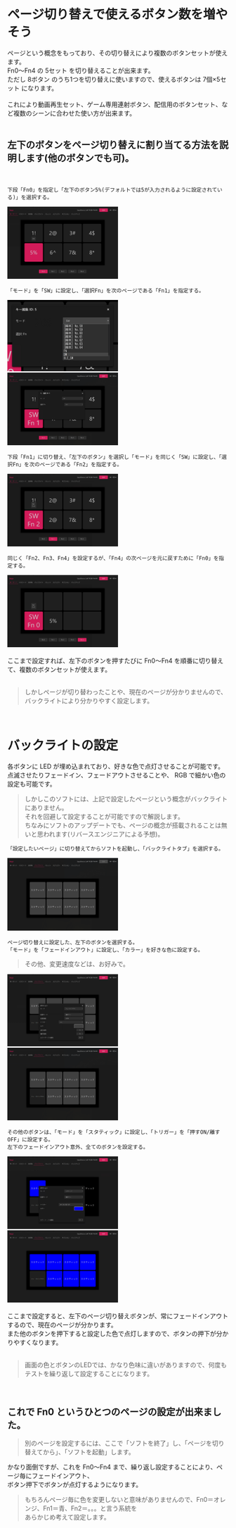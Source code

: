 # ページ切り替えで使えるボタン数を増やそう

ページという概念をもっており、その切り替えにより複数のボタンセットが使えます。<br>
Fn0～Fn4 の 5セット を切り替えることが出来ます。<br>
ただし 8ボタン のうち1つを切り替えに使いますので、使えるボタンは 7個×5セット になります。<br>
<br>
これにより動画再生セット、ゲーム専用連射ボタン、配信用のボタンセット、など複数のシーンに合わせた使い方が出来ます。<br>
<br>

## 左下のボタンをページ切り替えに割り当てる方法を説明します(他のボタンでも可)。
<br>

```
下段「Fn0」を指定し「左下のボタン5%(デフォルトでは5が入力されるように設定されている)」を選択する。
```
<img src="page_03.png" width="50%"><br>

```
「モード」を「SW」に設定し、「選択Fn」を次のページである「Fn1」を指定する。
```
<img src="page_04.png" width="50%"> <img src="page_05.png" width="50%"><br>

```
下段「Fn1」に切り替え、「左下のボタン」を選択し「モード」を同じく「SW」に設定し、「選択Fn」を次のページである「Fn2」を指定する。
```
<img src="page_07.png" width="50%"><br>

```
同じく「Fn2、Fn3、Fn4」を設定するが、「Fn4」の次ページを元に戻すために「Fn0」を指定する。
```
<img src="page_08.png" width="50%"><br>
<br>
ここまで設定すれば、左下のボタンを押すたびに Fn0～Fn4 を順番に切り替えて、複数のボタンセットが使えます。<br>
<br>
> しかしページが切り替わったことや、現在のページが分かりませんので、バックライトにより分かりやすく設定します。<br>
<br>

# バックライトの設定

各ボタンに LED が埋め込まれており、好きな色で点灯させることが可能です。点滅させたりフェードイン、フェードアウトさせることや、
RGB で細かい色の設定も可能です。<br>
> しかしこのソフトには、上記で設定したページという概念がバックライトにありません。<br>
> それを回避して設定することが可能ですので解説します。<br>
> ちなみにソフトのアップデートでも、ページの概念が搭載されることは無いと思われます(リバースエンジニアによる予想)。<br>

```
「設定したいページ」に切り替えてからソフトを起動し、「バックライトタブ」を選択する。
```
<img src="page_09.png" width="50%"><br>

```
ページ切り替えに設定した、左下のボタンを選択する。
「モード」を「フェードインアウト」に設定し、「カラー」を好きな色に設定する。
```
> その他、変更速度などは、お好みで。<br>

<img src="page_10.png" width="50%"> <img src="page_11.png" width="50%"><br>

```
その他のボタンは、「モード」を「スタティック」に設定し、「トリガー」を「押すON/離すOFF」に設定する。
左下のフェードインアウト意外、全てのボタンを設定する。
```
<img src="page_13.png" width="50%"> <img src="page_15.png" width="50%"><br>
<br>
ここまで設定すると、左下のページ切り替えボタンが、常にフェードインアウトするので、現在のページが分かります。<br>
また他のボタンを押下すると設定した色で点灯しますので、ボタンの押下が分かりやすくなります。<br>
<br>
> 画面の色とボタンのLEDでは、かなり色味に違いがありますので、何度もテストを繰り返して設定することになります。<br>
<br>

## これで Fn0 というひとつのページの設定が出来ました。<br>

> 別のページを設定するには、ここで「ソフトを終了」し、「ページを切り替えてから」、「ソフトを起動」します。<br>

かなり面倒ですが、これを Fn0～Fn4 まで、繰り返し設定することにより、ページ毎にフェードインアウト、<br>
ボタン押下でボタンが点灯するようになります。<br>

> もちろんページ毎に色を変更しないと意味がありませんので、Fn0＝オレンジ、Fn1＝青、Fn2＝。。。と言う系統を<br>
> あらかじめ考えて設定します。<br>

